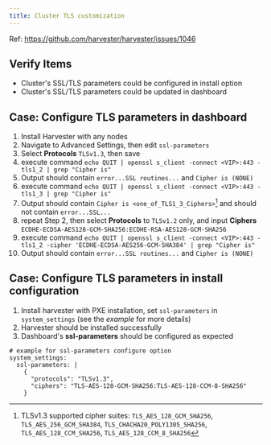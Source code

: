 ```yaml
---
title: Cluster TLS customization
---
```

Ref: https://github.com/harvester/harvester/issues/1046

## Verify Items
  - Cluster's SSL/TLS parameters could be configured in install option
  - Cluster's SSL/TLS parameters could be updated in dashboard


## Case: Configure TLS parameters in dashboard
1. Install Harvester with any nodes
1. Navigate to Advanced Settings, then edit `ssl-parameters`
1. Select **Protocols** `TLSv1.3`, then save
1. execute command `echo QUIT | openssl s_client -connect <VIP>:443 -tls1_2 | grep "Cipher is"`
1. Output should contain `error...SSL routines...` and `Cipher is (NONE)`
1. execute command `echo QUIT | openssl s_client -connect <VIP>:443 -tls1_3 | grep "Cipher is"`
1. Output should contain `Cipher is <one_of_TLS1_3_Ciphers>`[^1] and should not contain `error...SSL...`
1. repeat Step 2, then select **Protocols** to `TLSv1.2` only, and input **Ciphers** `ECDHE-ECDSA-AES128-GCM-SHA256:ECDHE-RSA-AES128-GCM-SHA256`
1. execute command `echo QUIT | openssl s_client -connect <VIP>:443 -tls1_2 -cipher 'ECDHE-ECDSA-AES256-GCM-SHA384' | grep "Cipher is"`
1. Output should contain `error...SSL routines...` and `Cipher is (NONE)`

[^1]: TLSv1.3 supported cipher suites: `TLS_AES_128_GCM_SHA256`, `TLS_AES_256_GCM_SHA384`, `TLS_CHACHA20_POLY1305_SHA256`, `TLS_AES_128_CCM_SHA256`, `TLS_AES_128_CCM_8_SHA256`


## Case: Configure TLS parameters in install configuration
1. Install harvester with PXE installation, set `ssl-parameters` in `system_settings` (see the _example_ for more details)
1. Harvester should be installed successfully
1. Dashboard's **ssl-parameters** should be configured as expected

```
# example for ssl-parameters configure option
system_settings:
  ssl-parameters: |
    {
      "protocols": "TLSv1.3",
      "ciphers": "TLS-AES-128-GCM-SHA256:TLS-AES-128-CCM-8-SHA256"
    }
```
